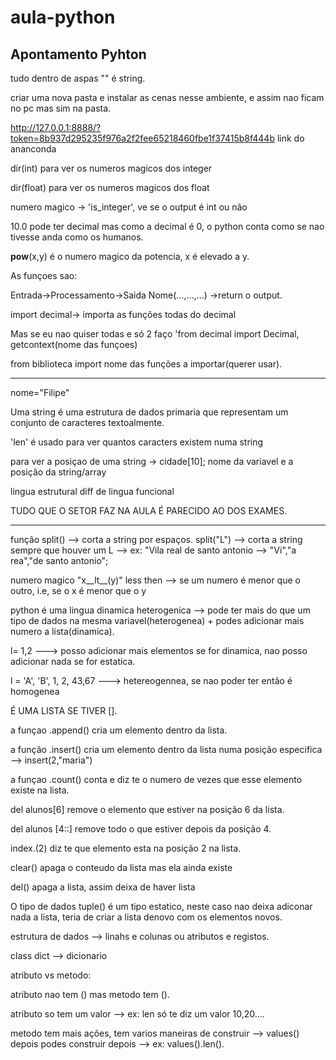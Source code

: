 # aula-python

## Apontamento Pyhton

tudo dentro de aspas "" é string.

criar uma nova pasta e instalar as cenas nesse ambiente, e assim nao ficam no pc mas sim na pasta.


http://127.0.0.1:8888/?token=8b937d295235f976a2f2fee65218460fbe1f37415b8f444b link do ananconda


dir(int) para ver os numeros magicos dos integer

dir(float) para ver os numeros magicos dos float



numero magico  ->  'is_integer', ve se o output é int ou não

10.0 pode ter decimal mas como a decimal é 0, o python conta como se nao tivesse anda como os humanos.

__pow__(x,y) é o numero magico da potencia, x é elevado a y.


As funçoes sao:

Entrada->Processamento->Saida    Nome(...,...,...) ->return o output.

import decimal-> importa as funções todas do decimal

Mas se eu nao quiser todas e só 2 faço 'from decimal import Decimal, getcontext(nome das funçoes)

from biblioteca import nome das funções a importar(querer usar).


---------------------------------------------------------------------------------------------------------

nome="Filipe"

Uma string é uma estrutura de dados primaria que representam um conjunto de caracteres textoalmente.

'len' é usado para ver quantos caracters existem numa string

para ver a posiçao de uma string -> cidade[10]; nome da variavel e a posição da string/array


lingua estrutural diff de lingua funcional


TUDO QUE O SETOR FAZ NA AULA É PARECIDO AO DOS EXAMES.

--------------------------------------------------------------------------------------

função split() --> corta a string por espaços.
 split("L") --> corta a string sempre que houver um L --> ex: "Vila real de santo antonio --> 
 "Vi","a rea","de santo antonio";

 numero magico "x__lt__(y)" less then --> se um numero é menor que o outro, i.e, se o x é menor que o y

 python é uma lingua dinamica heterogenica --> pode ter mais do que um tipo de dados na mesma variavel(heterogenea) + podes adicionar mais numero a lista(dinamica).

 l= 1,2 ---> posso adicionar mais elementos se for dinamica, nao posso adicionar nada se for estatica.

 l = 'A', 'B', 1, 2, 43,67 ---> hetereogennea, se nao poder ter então é homogenea

 É UMA LISTA SE TIVER [].

 a funçao .append() cria um elemento dentro da lista.

 a função .insert() cria um elemento dentro da lista numa posição especifica --> insert(2,"maria")

 a funçao .count() conta e diz te o numero de vezes que esse elemento existe na lista.

 del alunos[6] remove o elemento que estiver na posição 6 da lista.

 del alunos [4::] remove todo o que estiver depois da posição 4.

 index.(2) diz te que elemento esta na posição 2 na lista.

 clear() apaga o conteudo da lista mas ela ainda existe

 del() apaga a lista, assim deixa de haver lista


O tipo de dados tuple() é um tipo estatico, neste caso nao deixa adiconar nada a lista, teria de criar a lista denovo com os elementos novos.


estrutura de dados --> linahs e colunas ou atributos e registos.

 class dict --> dicionario


 atributo vs metodo:

 atributo nao tem () mas metodo tem ().

 atributo so tem um valor --> ex: len só te diz um valor 10,20....

 metodo tem mais ações, tem varios maneiras de construir --> values() depois podes construir depois --> ex: values().len().
